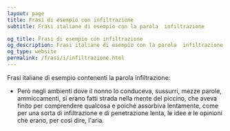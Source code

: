 ```yaml
---
layout: page
title: Frasi di esempio con infiltrazione 
subtitle: Frasi italiane di esempio con la parola  infiltrazione

og_title: Frasi di esempio con infiltrazione 
og_description: Frasi italiane di esempio con la parola  infiltrazione
og_type: website
permalink: /frasi/i/infiltrazione.html
---
```


Frasi italiane di esempio contenenti la parola infiltrazione:


- Però negli ambienti dove il nonno lo conduceva, sussurri, mezze parole, ammiccamenti, si erano fatti strada nella mente del piccino, che aveva finito per comprendere qualcosa e poiché assorbiva lentamente, come per una sorta di infiltrazione e di penetrazione lenta, le idee e le opinioni che erano, per così dire, l'aria.
